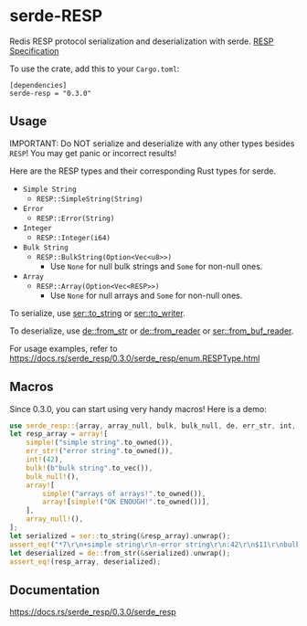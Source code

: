 # serde-RESP
Redis RESP protocol serialization and deserialization with serde.
[RESP Specification](https://redis.io/topics/protocol)

To use the crate, add this to your `Cargo.toml`:
```
[dependencies]
serde-resp = "0.3.0"
```

## Usage
IMPORTANT: Do NOT serialize and deserialize with any other types besides `RESP`! You may get panic or incorrect results!

Here are the RESP types and their corresponding Rust types for serde.

- `Simple String`
    + `RESP::SimpleString(String)`
- `Error`
    + `RESP::Error(String)`
- `Integer`
    + `RESP::Integer(i64)`
- `Bulk String`
    + `RESP::BulkString(Option<Vec<u8>>)`
        + Use `None` for null bulk strings and `Some` for non-null ones.
- `Array`
    + `RESP::Array(Option<Vec<RESP>>)`
        + Use `None` for null arrays and `Some` for non-null ones.

To serialize, use [ser::to_string](https://docs.rs/serde_resp/0.3.0/serde_resp/ser/fn.to_string.html)
or [ser::to_writer](https://docs.rs/serde_resp/0.3.0/serde_resp/ser/fn.to_writer.html).

To deserialize, use [de::from_str](https://docs.rs/serde_resp/0.3.0/serde_resp/de/fn.from_str.html) 
or [de::from_reader](https://docs.rs/serde_resp/0.3.0/serde_resp/de/fn.from_reader.html)
or [ser::from_buf_reader](https://docs.rs/serde_resp/0.3.0/serde_resp/de/fn.from_buf_reader.html).

For usage examples, refer to https://docs.rs/serde_resp/0.3.0/serde_resp/enum.RESPType.html

## Macros
Since 0.3.0, you can start using very handy macros! Here is a demo:

```rust
use serde_resp::{array, array_null, bulk, bulk_null, de, err_str, int, ser, simple, RESP};
let resp_array = array![
    simple!("simple string".to_owned()),
    err_str!("error string".to_owned()),
    int!(42),
    bulk!(b"bulk string".to_vec()),
    bulk_null!(),
    array![
        simple!("arrays of arrays!".to_owned()),
        array![simple!("OK ENOUGH!".to_owned())],
    ],
    array_null!(),
];
let serialized = ser::to_string(&resp_array).unwrap();
assert_eq!("*7\r\n+simple string\r\n-error string\r\n:42\r\n$11\r\nbulk string\r\n$-1\r\n*2\r\n+arrays of arrays!\r\n*1\r\n+OK ENOUGH!\r\n*-1\r\n", serialized);
let deserialized = de::from_str(&serialized).unwrap();
assert_eq!(resp_array, deserialized);
```

## Documentation

https://docs.rs/serde_resp/0.3.0/serde_resp